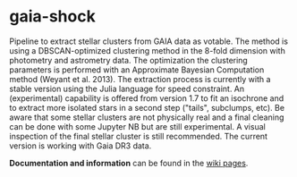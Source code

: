 # gaia-shock

Pipeline to extract stellar clusters from GAIA data as votable. The method is using a DBSCAN-optimized clustering method in the 8-fold dimension with photometry and astrometry data. The optimization the clustering parameters is performed with an Approximate Bayesian Computation method (Weyant et al. 2013).
The extraction process is currently with a stable version using the Julia language for speed constraint. An (experimental) capability is offered from version 1.7 to fit an isochrone and to extract more isolated stars in a second step ("tails", subclumps, etc).
Be aware that some stellar clusters are not physically real and a final cleaning can be done with some Jupyter NB but are still experimental. A visual inspection of the final stellar cluster is still recommended.
The current version is working with Gaia DR3 data.

**Documentation and information** can be found in the [wiki pages](https://github.com/bosscha/gaia-shock/wiki).
